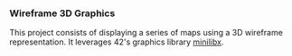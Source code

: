 ### Wireframe 3D Graphics
This project consists of displaying a series of maps using a 3D wireframe representation.
It leverages 42's graphics library [minilibx](https://github.com/42Paris/minilibx-linux).
